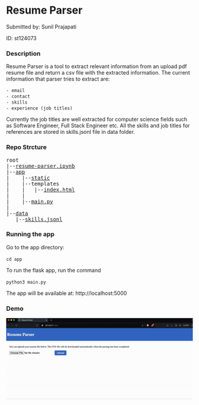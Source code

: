 # Resume Parser

Submitted by: Sunil Prajapati

ID: st124073


### Description

Resume Parser is a tool to extract relevant information from an upload pdf resume file and return a csv file with the extracted information. The current information that parser tries to extract are:

    - email
    - contact
    - skills
    - experience (job titles)

Currently the job titles are well extracted for computer science fields such as Software Engineer, Full Stack Engineer etc. All the skills and job titles for references are stored in skills.jsonl file in data folder.


### Repo Strcture
<pre>
root
|--<a href="https://github.com/scherbatsky-jr/resume-parser/blob/main/resume-parser.ipynb">resume-parser.ipynb</a>
|--<a href="https://github.com/scherbatsky-jr/resume-parser/tree/main/app">app</a>
|    |--<a href="https://github.com/scherbatsky-jr/resume-parser/tree/main/app/static">static</a>
|    |--<a>templates</a>
|    |   |--<a href="https://github.com/scherbatsky-jr/resume-parser/blob/main/app/templates/index.html">index.html</a>
|    |
|    |--<a href="https://github.com/scherbatsky-jr/resume-parser/blob/main/app/main.py">main.py</a>
|
|--<a href="https://github.com/scherbatsky-jr/resume-parser/tree/main/data">data</a>
   |--<a href="https://github.com/scherbatsky-jr/resume-parser/blob/main/data/skills.jsonl">skills.jsonl</a>
</pre>

### Running the app

Go to the app directory:

`cd app`

To run the flask app, run the command

`python3 main.py`

The app will be available at: http://localhost:5000

### Demo
![External GIF](media/demo.gif)

